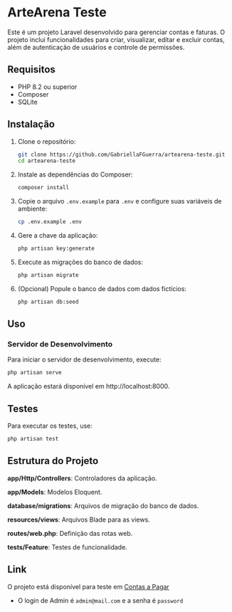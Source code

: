 # ArteArena Teste

Este é um projeto Laravel desenvolvido para gerenciar contas e faturas. O projeto inclui funcionalidades para criar, visualizar, editar e excluir contas, além de autenticação de usuários e controle de permissões.

## Requisitos

-   PHP 8.2 ou superior
-   Composer
-   SQLite

## Instalação

1. Clone o repositório:

    ```sh
    git clone https://github.com/GabriellaFGuerra/artearena-teste.git
    cd artearena-teste
    ```

2. Instale as dependências do Composer:

    ```sh
    composer install
    ```

3. Copie o arquivo `.env.example` para `.env` e configure suas variáveis de ambiente:

    ```sh
    cp .env.example .env
    ```

4. Gere a chave da aplicação:

    ```sh
    php artisan key:generate
    ```

5. Execute as migrações do banco de dados:

    ```sh
    php artisan migrate
    ```

6. (Opcional) Popule o banco de dados com dados fictícios:

    ```sh
    php artisan db:seed
    ```

## Uso

### Servidor de Desenvolvimento

Para iniciar o servidor de desenvolvimento, execute:

```sh
php artisan serve
```

A aplicação estará disponível em http://localhost:8000.

## Testes

Para executar os testes, use:

```sh
php artisan test
```

## Estrutura do Projeto

**app/Http/Controllers**: Controladores da aplicação.

**app/Models**: Modelos Eloquent.

**database/migrations**: Arquivos de migração do banco de dados.

**resources/views**: Arquivos Blade para as views.

**routes/web.php**: Definição das rotas web.

**tests/Feature**: Testes de funcionalidade.

## Link

O projeto está disponível para teste em [Contas a Pagar](https://web-service-production-9f2b.up.railway.app)

-   O login de Admin é `admin@mail.com` e a senha é `password`
